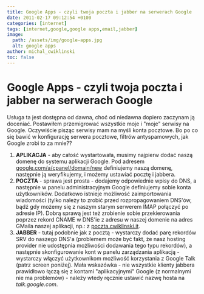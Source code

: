 ```yaml
---
title: Google Apps - czyli twoja poczta i jabber na serwerach Google
date: 2011-02-17 09:12:54 +0100
categories: [internet]
tags: [internet,google,google apps,email,jabber]
image:
  path: /assets/img/google-apps.jpg
  alt: google apps
author: michal_cwiklinski
toc: false
---
```


# Google Apps - czyli twoja poczta i jabber na serwerach Google

Usługa ta jest dostępna od dawna, choć od niedawna dopiero zaczynam ją doceniać. Postawiłem przemigrować wszystkie moje i "moje" serwisy na Google. Oczywiście pisząc serwisy mam na myśli konta pocztowe. Bo po co się bawić w konfigurację serwera pocztowe, filtrów antyspamowych, jak Google zrobi to za mnie??

1. **APLIKACJA** - aby całość wystartowała, musimy najpierw dodać naszą domenę do systemu aplikacji Google. Pod adresem [google.com/a/cpanel/domain/new](https://www.google.com/a/cpanel/domain/new) definiujemy naszą domenę, następnie ją weryfikujemy, i możemy ustawiać pocztę i jabbera.
2. **POCZTA** - sprawa jest prosta - dodajemy odpowiednie wpisy do DNS, a następnie w panelu administracyjnym Google definiujemy sobie konta użytkowników. Dodatkowo istnieje możliwość zaimportowania wiadomości (tylko należy to zrobić przed rozpropagowaniem DNS'ów, bądź gdy możemy się z naszym starym serwerem IMAP połączyć po adresie IP). Dobrą sprawą jest też zrobienie sobie przekierowania poprzez rekord CNAME w DNS'ie z adresu w naszej domenie na adres GMaila naszej aplikacji, np.: z [poczta.cwiklinski.it](https://poczta.cwiklinski.it).
3. **JABBER** - tutaj podobnie jak z pocztą - wystarczy dodać parę rekordów SRV do naszego DNS'a (problemem może być fakt, że nasz hosting provider nie udostępnia możliwości dodawania tego typu rekordów), a następnie skonfigurowanie kont w panelu zarządzania aplikacją - wystarczy włączyć użytkownikom możliwość korzystania z Google Talk (patrz screen poniżej). Mała wskazówka - nie wszystkie klienty jabbera prawidłowo łączą się z kontami "aplikacyjnymi" Google (z normalnymi nie ma problemów) - należy wtedy ręcznie ustawić nazwę hosta na _talk.google.com_.